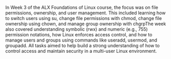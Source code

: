 In Week 3 of the ALX Foundations of Linux course, the focus was on file permissions, ownership, and user management. This included learning how to switch users using su, change file permissions with chmod, change file ownership using chown, and manage group ownership with chgrpThe week also covered understanding symbolic (rwx) and numeric (e.g., 755) permission notations, how Linux enforces access control, and how to manage users and groups using commands like useradd, usermod, and groupadd. All tasks aimed to help build a strong understanding of how to control access and maintain security in a multi-user Linux environment.
